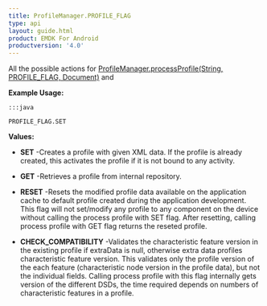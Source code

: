 ```yaml
---
title: ProfileManager.PROFILE_FLAG
type: api
layout: guide.html
product: EMDK For Android
productversion: '4.0'
---
```



All the possible actions for [ ProfileManager.processProfile(String, PROFILE_FLAG, Document)](../ProfileManager#processprofile) 
 and 

**Example Usage:**
	
	:::java
	
	PROFILE_FLAG.SET
	


**Values:**

* **SET** -Creates a profile with given XML data. If the profile is already created, 
 this activates the profile if it is not bound to any activity.

* **GET** -Retrieves a profile from internal repository.

* **RESET** -Resets the modified profile data available on the application cache to default profile created during the application development.
 This flag will not set/modify any profile to any component on the device without calling the process profile with SET flag. 
 After resetting, calling process profile with GET flag returns the reseted profile.

* **CHECK_COMPATIBILITY** -Validates the characteristic feature version in the existing profile if extraData is null, otherwise extra data profiles characteristic feature version.
 This validates only the profile version of the each feature (characteristic node version in the profile data), but not the individual fields.
 Calling process profile with this flag internally gets version of the different DSDs, the time required depends on numbers of characteristic features in a profile.









